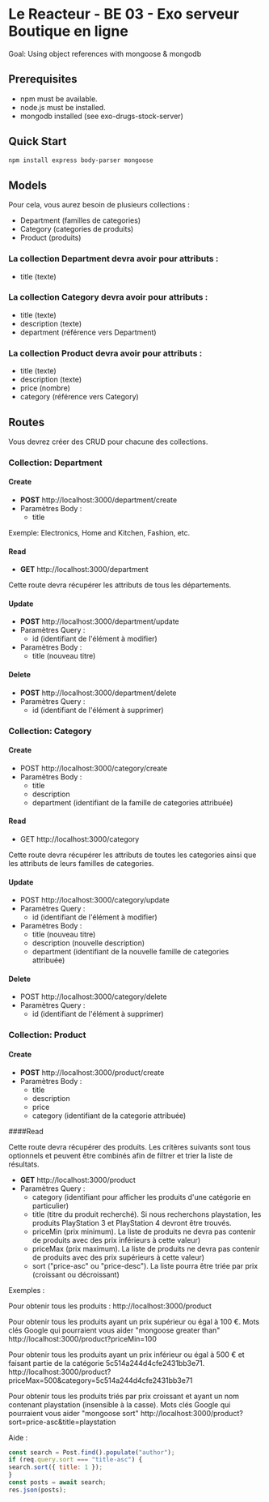 # Le Reacteur - BE 03 - Exo serveur Boutique en ligne

Goal: Using object references with mongoose & mongodb

## Prerequisites

- npm must be available.
- node.js must be installed.
- mongodb installed (see exo-drugs-stock-server)

## Quick Start

```bash
npm install express body-parser mongoose

```

## Models

Pour cela, vous aurez besoin de plusieurs collections :

- Department (familles de categories)
- Category (categories de produits)
- Product (produits)

### La collection Department devra avoir pour attributs :

- title (texte)

### La collection Category devra avoir pour attributs :

- title (texte)
- description (texte)
- department (référence vers Department)

### La collection Product devra avoir pour attributs :

- title (texte)
- description (texte)
- price (nombre)
- category (référence vers Category)

## Routes

Vous devrez créer des CRUD pour chacune des collections.

### Collection: **Department**

#### Create

- **POST** http://localhost:3000/department/create
- Paramètres Body :
  - title

Exemple: Electronics, Home and Kitchen, Fashion, etc.

#### Read

- **GET** http://localhost:3000/department

Cette route devra récupérer les attributs de tous les départements.

#### Update

- **POST** http://localhost:3000/department/update
- Paramètres Query :
  - id (identifiant de l'élément à modifier)
- Paramètres Body :
  - title (nouveau titre)

#### Delete

- **POST** http://localhost:3000/department/delete
- Paramètres Query :
  - id (identifiant de l'élément à supprimer)

### Collection: **Category**

#### Create

- POST http://localhost:3000/category/create
- Paramètres Body :
  - title
  - description
  - department (identifiant de la famille de categories attribuée)

#### Read

- GET http://localhost:3000/category

Cette route devra récupérer les attributs de toutes les categories ainsi que les attributs de leurs familles de categories.

#### Update

- POST http://localhost:3000/category/update
- Paramètres Query :
  - id (identifiant de l'élément à modifier)
- Paramètres Body :
  - title (nouveau titre)
  - description (nouvelle description)
  - department (identifiant de la nouvelle famille de categories attribuée)

#### Delete

- POST http://localhost:3000/category/delete
- Paramètres Query :
  - id (identifiant de l'élément à supprimer)

### Collection: **Product**

#### Create

- **POST** http://localhost:3000/product/create
- Paramètres Body :
  - title
  - description
  - price
  - category (identifiant de la categorie attribuée)

####Read

Cette route devra récupérer des produits. Les critères suivants sont tous optionnels et peuvent être combinés afin de filtrer et trier la liste de résultats.

- **GET** http://localhost:3000/product
- Paramètres Query :
  - category (identifiant pour afficher les produits d'une catégorie en particulier)
  - title (titre du produit recherché). Si nous recherchons playstation, les produits PlayStation 3 et PlayStation 4 devront être trouvés.
  - priceMin (prix minimum). La liste de produits ne devra pas contenir de produits avec des prix inférieurs à cette valeur)
  - priceMax (prix maximum). La liste de produits ne devra pas contenir de produits avec des prix supérieurs à cette valeur)
  - sort ("price-asc" ou "price-desc"). La liste pourra être triée par prix (croissant ou décroissant)

Exemples :

Pour obtenir tous les produits :
http://localhost:3000/product

Pour obtenir tous les produits ayant un prix supérieur ou égal à 100 €.
Mots clés Google qui pourraient vous aider "mongoose greater than"
http://localhost:3000/product?priceMin=100

Pour obtenir tous les produits ayant un prix inférieur ou égal à 500 € et faisant partie de la catégorie 5c514a244d4cfe2431bb3e71.
http://localhost:3000/product?priceMax=500&category=5c514a244d4cfe2431bb3e71

Pour obtenir tous les produits triés par prix croissant et ayant un nom contenant playstation (insensible à la casse).
Mots clés Google qui pourraient vous aider "mongoose sort"
http://localhost:3000/product?sort=price-asc&title=playstation

Aide :

```JavaScript
const search = Post.find().populate("author");
if (req.query.sort === "title-asc") {
search.sort({ title: 1 });
}
const posts = await search;
res.json(posts);

```
